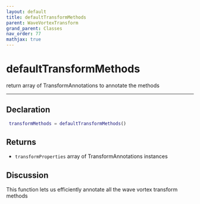 ```yaml
---
layout: default
title: defaultTransformMethods
parent: WaveVortexTransform
grand_parent: Classes
nav_order: 77
mathjax: true
---
```


#  defaultTransformMethods

return array of TransformAnnotations to annotate the methods


---

## Declaration
```matlab
 transformMethods = defaultTransformMethods()
```
## Returns
+ `transformProperties`  array of TransformAnnotations instances

## Discussion

  This function lets us efficiently annotate all the wave vortex transform
  methods
 
      
